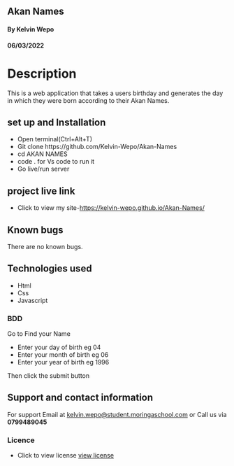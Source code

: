 ##  Akan Names
#### By **Kelvin Wepo**
#### 06/03/2022

# Description
This is a web application that takes a users birthday and generates the day in which they were born according to their Akan Names.
## set up and Installation
<ul>
<li>Open terminal(Ctrl+Alt+T)</li>
<li>Git clone https://github.com/Kelvin-Wepo/Akan-Names</li>
<li> cd AKAN NAMES</li>
<li> code . for Vs code to run it </li>
<li>Go live/run server</li>
 </ul>

## project live link
* Click to view my site-https://kelvin-wepo.github.io/Akan-Names/

## Known bugs
There are no known bugs.

 ## Technologies used
 <ul>
 <li> Html</li>
 <li>  Css</li>
 <li>Javascript</li>
 </ul>

### BDD
Go to Find your Name
<ul>
<li>Enter your day of birth eg 04</li>
<li> Enter your month of birth eg 06 </li>
<li>Enter your year of birth eg 1996</li>
</ul>
Then click the submit button

## Support and contact information

For support Email at kelvin.wepo@student.moringaschool.com
or Call us via **0799489045**

### Licence
* Click to view license [view license](LICENSE)
